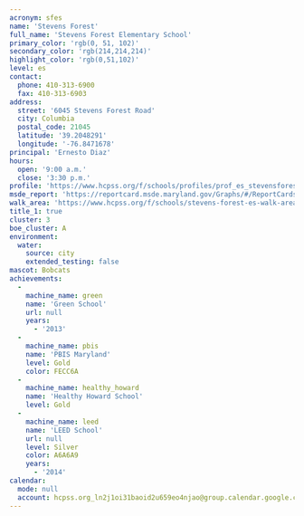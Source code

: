 ```yaml
---
acronym: sfes
name: 'Stevens Forest'
full_name: 'Stevens Forest Elementary School'
primary_color: 'rgb(0, 51, 102)'
secondary_color: 'rgb(214,214,214)'
highlight_color: 'rgb(0,51,102)'
level: es
contact:
  phone: 410-313-6900
  fax: 410-313-6903
address:
  street: '6045 Stevens Forest Road'
  city: Columbia
  postal_code: 21045
  latitude: '39.2048291'
  longitude: '-76.8471678'
principal: 'Ernesto Diaz'
hours:
  open: '9:00 a.m.'
  close: '3:30 p.m.'
profile: 'https://www.hcpss.org/f/schools/profiles/prof_es_stevensforest.pdf'
msde_report: 'https://reportcard.msde.maryland.gov/Graphs/#/ReportCards/ReportCardSchool/1//1/13/0608/'
walk_area: 'https://www.hcpss.org/f/schools/stevens-forest-es-walk-area.pdf'
title_1: true
cluster: 3
boe_cluster: A
environment:
  water:
    source: city
    extended_testing: false
mascot: Bobcats
achievements:
  -
    machine_name: green
    name: 'Green School'
    url: null
    years:
      - '2013'
  -
    machine_name: pbis
    name: 'PBIS Maryland'
    level: Gold
    color: FECC6A
  -
    machine_name: healthy_howard
    name: 'Healthy Howard School'
    level: Gold
  -
    machine_name: leed
    name: 'LEED School'
    url: null
    level: Silver
    color: A6A6A9
    years:
      - '2014'
calendar:
  mode: null
  account: hcpss.org_ln2j1oi31baoid2u659eo4njao@group.calendar.google.com
---
```

